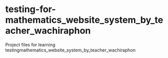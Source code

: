 # testing-for-mathematics_website_system_by_teacher_wachiraphon
Project files for learning testingmathematics_website_system_by_teacher_wachiraphon

